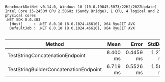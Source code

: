 ```

BenchmarkDotNet v0.14.0, Windows 10 (10.0.19045.5073/22H2/2022Update)
Intel Core i5-2450M CPU 2.50GHz (Sandy Bridge), 1 CPU, 4 logical and 2 physical cores
.NET SDK 8.0.403
  [Host]     : .NET 8.0.10 (8.0.1024.46610), X64 RyuJIT AVX
  DefaultJob : .NET 8.0.10 (8.0.1024.46610), X64 RyuJIT AVX


```
| Method                                 | Mean     | Error     | StdDev   | Median   | Allocated |
|--------------------------------------- |---------:|----------:|---------:|---------:|----------:|
| TestStringConcatenationEndpoint        | 8.400 ms | 0.4459 ms | 1.272 ms | 7.884 ms |   2.86 KB |
| TestStringBuilderConcatenationEndpoint | 6.719 ms | 0.5526 ms | 1.585 ms | 6.277 ms |   2.83 KB |
